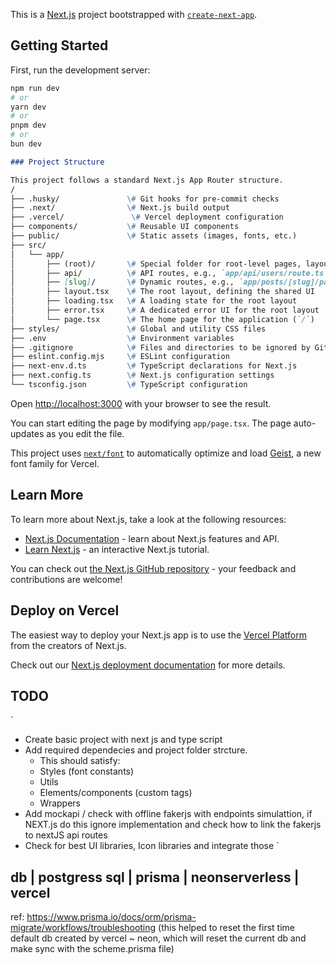 This is a [Next.js](https://nextjs.org) project bootstrapped with [`create-next-app`](https://nextjs.org/docs/app/api-reference/cli/create-next-app).

## Getting Started

First, run the development server:

```bash
npm run dev
# or
yarn dev
# or
pnpm dev
# or
bun dev
```

```markdown
### Project Structure

This project follows a standard Next.js App Router structure.
/
├── .husky/               \# Git hooks for pre-commit checks
├── .next/                \# Next.js build output
├── .vercel/               \# Vercel deployment configuration
├── components/           \# Reusable UI components
├── public/               \# Static assets (images, fonts, etc.)
├── src/
│   └── app/
│       ├── (root)/       \# Special folder for root-level pages, layouts, and templates
│       ├── api/          \# API routes, e.g., `app/api/users/route.ts` for `/api/users`
│       ├── [slug]/       \# Dynamic routes, e.g., `app/posts/[slug]/page.tsx` for `/posts/my-first-post`
│       ├── layout.tsx    \# The root layout, defining the shared UI
│       ├── loading.tsx   \# A loading state for the root layout
│       ├── error.tsx     \# A dedicated error UI for the root layout
│       └── page.tsx      \# The home page for the application (`/`)
├── styles/               \# Global and utility CSS files
├── .env                  \# Environment variables
├── .gitignore            \# Files and directories to be ignored by Git
├── eslint.config.mjs     \# ESLint configuration
├── next-env.d.ts         \# TypeScript declarations for Next.js
├── next.config.ts        \# Next.js configuration settings
└── tsconfig.json         \# TypeScript configuration
```

Open [http://localhost:3000](http://localhost:3000) with your browser to see the result.

You can start editing the page by modifying `app/page.tsx`. The page auto-updates as you edit the file.

This project uses [`next/font`](https://nextjs.org/docs/app/building-your-application/optimizing/fonts) to automatically optimize and load [Geist](https://vercel.com/font), a new font family for Vercel.

## Learn More

To learn more about Next.js, take a look at the following resources:

- [Next.js Documentation](https://nextjs.org/docs) - learn about Next.js features and API.
- [Learn Next.js](https://nextjs.org/learn) - an interactive Next.js tutorial.

You can check out [the Next.js GitHub repository](https://github.com/vercel/next.js) - your feedback and contributions are welcome!

## Deploy on Vercel

The easiest way to deploy your Next.js app is to use the [Vercel Platform](https://vercel.com/new?utm_medium=default-template&filter=next.js&utm_source=create-next-app&utm_campaign=create-next-app-readme) from the creators of Next.js.

Check out our [Next.js deployment documentation](https://nextjs.org/docs/app/building-your-application/deploying) for more details.

## TODO

`
- Create basic project with next js and type script
- Add required dependecies and project folder strcture.
    - This should satisfy: 
    - Styles (font constants)
    - Utils
    - Elements/components (custom tags)
    - Wrappers
- Add mockapi / check with offline fakerjs with endpoints simulattion, if NEXT.js do this ignore implementation and check how to link the fakerjs to nextJS api routes
- Check for best UI libraries, Icon libraries and integrate those
`

## db | postgress sql | prisma | neonserverless | vercel
ref: https://www.prisma.io/docs/orm/prisma-migrate/workflows/troubleshooting (this helped to reset the first time default db created by vercel ~ neon, which will reset the current db and make sync with the scheme.prisma file)

